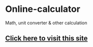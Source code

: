 # Online-calculator
Math, unit converter &amp; other calculation


<a href="https://online-calculator-sakib.netlify.app/"><h2> Click here to visit this site </h2></a>
